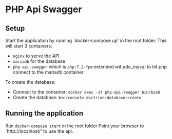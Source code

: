 # PHP Api Swagger

## Setup
Start the application by running `docker-compose up' in the root folder.
This will start 3 containers:
- `nginx` to serve the API
- `mariadb` for the database
- `php-api-swagger` which is `php:7.2-fpm` extended wit pdo_mysql to let php connect to the mariadb container

To create the database:
- Connect to the container: `docker exec -it php-api-swagger bin/bash`
- Create the database: `bin/console doctrine:database:create`

## Running the application
Run `docker-compose start` in the root folder
Point your browser to `http://localhost/' to use the api.